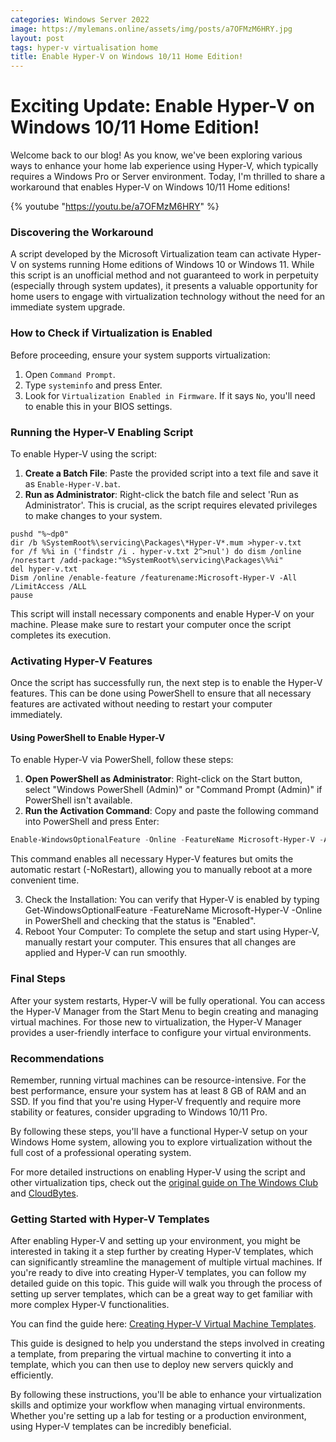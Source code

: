 ```yaml
---
categories: Windows Server 2022
image: https://mylemans.online/assets/img/posts/a7OFMzM6HRY.jpg
layout: post
tags: hyper-v virtualisation home
title: Enable Hyper-V on Windows 10/11 Home Edition!
---
```


# Exciting Update: Enable Hyper-V on Windows 10/11 Home Edition!

Welcome back to our blog! As you know, we've been exploring various ways to enhance your home lab experience using Hyper-V, which typically requires a Windows Pro or Server environment. Today, I'm thrilled to share a workaround that enables Hyper-V on Windows 10/11 Home editions!

{% youtube "https://youtu.be/a7OFMzM6HRY" %}

### Discovering the Workaround

A script developed by the Microsoft Virtualization team can activate Hyper-V on systems running Home editions of Windows 10 or Windows 11. While this script is an unofficial method and not guaranteed to work in perpetuity (especially through system updates), it presents a valuable opportunity for home users to engage with virtualization technology without the need for an immediate system upgrade.

### How to Check if Virtualization is Enabled

Before proceeding, ensure your system supports virtualization:
1. Open `Command Prompt`.
2. Type `systeminfo` and press Enter.
3. Look for `Virtualization Enabled in Firmware`. If it says `No`, you'll need to enable this in your BIOS settings.

### Running the Hyper-V Enabling Script

To enable Hyper-V using the script:
1. **Create a Batch File**: Paste the provided script into a text file and save it as `Enable-Hyper-V.bat`.
2. **Run as Administrator**: Right-click the batch file and select 'Run as Administrator'. This is crucial, as the script requires elevated privileges to make changes to your system.

```
pushd "%~dp0"
dir /b %SystemRoot%\servicing\Packages\*Hyper-V*.mum >hyper-v.txt
for /f %%i in ('findstr /i . hyper-v.txt 2^>nul') do dism /online /norestart /add-package:"%SystemRoot%\servicing\Packages\%%i"
del hyper-v.txt
Dism /online /enable-feature /featurename:Microsoft-Hyper-V -All /LimitAccess /ALL
pause
```

This script will install necessary components and enable Hyper-V on your machine. Please make sure to restart your computer once the script completes its execution.

### Activating Hyper-V Features

Once the script has successfully run, the next step is to enable the Hyper-V features. This can be done using PowerShell to ensure that all necessary features are activated without needing to restart your computer immediately.

#### Using PowerShell to Enable Hyper-V

To enable Hyper-V via PowerShell, follow these steps:

1. **Open PowerShell as Administrator**: Right-click on the Start button, select "Windows PowerShell (Admin)" or "Command Prompt (Admin)" if PowerShell isn't available.
2. **Run the Activation Command**: Copy and paste the following command into PowerShell and press Enter:

```powershell
Enable-WindowsOptionalFeature -Online -FeatureName Microsoft-Hyper-V -All -NoRestart
```

This command enables all necessary Hyper-V features but omits the automatic restart (-NoRestart), allowing you to manually reboot at a more convenient time.

3. Check the Installation: You can verify that Hyper-V is enabled by typing Get-WindowsOptionalFeature -FeatureName Microsoft-Hyper-V -Online in PowerShell and checking that the status is "Enabled".
4. Reboot Your Computer: To complete the setup and start using Hyper-V, manually restart your computer. This ensures that all changes are applied and Hyper-V can run smoothly.

### Final Steps

After your system restarts, Hyper-V will be fully operational. You can access the Hyper-V Manager from the Start Menu to begin creating and managing virtual machines. For those new to virtualization, the Hyper-V Manager provides a user-friendly interface to configure your virtual environments.

### Recommendations

Remember, running virtual machines can be resource-intensive. For the best performance, ensure your system has at least 8 GB of RAM and an SSD. If you find that you're using Hyper-V frequently and require more stability or features, consider upgrading to Windows 10/11 Pro.

By following these steps, you'll have a functional Hyper-V setup on your Windows Home system, allowing you to explore virtualization without the full cost of a professional operating system.

For more detailed instructions on enabling Hyper-V using the script and other virtualization tips, check out the [original guide on The Windows Club](https://www.thewindowsclub.com/how-to-install-and-enable-hyper-v-on-windows-10-home) and [CloudBytes](https://cloudbytes.dev/snippets/enable-hyper-v-on-windows-1011-home).


### Getting Started with Hyper-V Templates

After enabling Hyper-V and setting up your environment, you might be interested in taking it a step further by creating Hyper-V templates, which can significantly streamline the management of multiple virtual machines. 
If you're ready to dive into creating Hyper-V templates, you can follow my detailed guide on this topic. This guide will walk you through the process of setting up server templates, which can be a great way to get familiar with more complex Hyper-V functionalities.

You can find the guide here: [Creating Hyper-V Virtual Machine Templates](https://mylemans.online/posts/Server2022-Hyper-V-VirtualMachineTemplates/).

This guide is designed to help you understand the steps involved in creating a template, from preparing the virtual machine to converting it into a template, which you can then use to deploy new servers quickly and efficiently.

By following these instructions, you'll be able to enhance your virtualization skills and optimize your workflow when managing virtual environments. Whether you're setting up a lab for testing or a production environment, using Hyper-V templates can be incredibly beneficial.